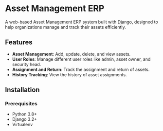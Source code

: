 # Asset Management ERP

A web-based Asset Management ERP system built with Django, designed to help organizations manage and track their assets efficiently.

## Features

- **Asset Management**: Add, update, delete, and view assets.
- **User Roles**: Manage different user roles like admin, asset owner, and security head.
- **Assignment and Return**: Track the assignment and return of assets.
- **History Tracking**: View the history of asset assignments.

## Installation

### Prerequisites

- Python 3.8+
- Django 3.2+
- Virtualenv
